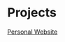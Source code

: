 # Projects

<a href="https://alexanderfache6.github.io/pages/index.html" target="_blank">Personal Website</a>
